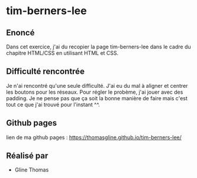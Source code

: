 # tim-berners-lee

## Enoncé
Dans cet exercice, j'ai du recopier la page tim-berners-lee dans le cadre du chapitre HTML/CSS en utilisant HTML et CSS.

## Difficulté rencontrée
Je n'ai rencontré qu'une seule difficulté. J'ai eu du mal à aligner et centrer les boutons pour les réseaux. Pour régler le probème, j'ai jouer avec des padding. Je ne pense pas que ça soit la bonne manière de faire mais c'est tout ce que j'ai trouvé pour l'instant ^^.

## Github pages
lien de ma github pages : https://thomasgline.github.io/tim-berners-lee/

## Réalisé par
- Gline Thomas
